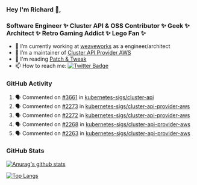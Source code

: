 ### Hey I'm Richard 👋, 

<h3 align="left">Software Engineer ✨ Cluster API & OSS Contributor ✨ Geek ✨ Architect ✨ Retro Gaming Addict ✨ Lego Fan ✨</h3>

- 🔭 I’m currently working at [weaveworks](https://github.com/weaveworks) as a engineer/architect
- 👯 I’m a maintainer of [Cluster API Provider AWS](https://github.com/kubernetes-sigs/cluster-api-provider-aws)
- 💬 I'm reading [Patch & Tweak](https://bjooks.com/products/patch-tweak-exploring-modular-synthesis)
- 📫 How to reach me: [![Twitter Badge](https://img.shields.io/badge/-@fruit_case-00acee?style=flat&logo=Twitter&logoColor=white)](https://twitter.com/intent/follow?screen_name=fruit_case "Follow on Twitter")

### GitHub Activity 

<!--START_SECTION:activity-->
1. 🗣 Commented on [#3661](https://github.com/kubernetes-sigs/cluster-api/issues/3661) in [kubernetes-sigs/cluster-api](https://github.com/kubernetes-sigs/cluster-api)
2. 🗣 Commented on [#2273](https://github.com/kubernetes-sigs/cluster-api-provider-aws/issues/2273) in [kubernetes-sigs/cluster-api-provider-aws](https://github.com/kubernetes-sigs/cluster-api-provider-aws)
3. 🗣 Commented on [#2272](https://github.com/kubernetes-sigs/cluster-api-provider-aws/issues/2272) in [kubernetes-sigs/cluster-api-provider-aws](https://github.com/kubernetes-sigs/cluster-api-provider-aws)
4. 🗣 Commented on [#2268](https://github.com/kubernetes-sigs/cluster-api-provider-aws/issues/2268) in [kubernetes-sigs/cluster-api-provider-aws](https://github.com/kubernetes-sigs/cluster-api-provider-aws)
5. 🗣 Commented on [#2263](https://github.com/kubernetes-sigs/cluster-api-provider-aws/issues/2263) in [kubernetes-sigs/cluster-api-provider-aws](https://github.com/kubernetes-sigs/cluster-api-provider-aws)
<!--END_SECTION:activity-->

### GitHub Stats

[![Anurag's github stats](https://github-readme-stats.vercel.app/api?username=richardcase&count_private=true&show_icons=true)](https://github.com/anuraghazra/github-readme-stats)

[![Top Langs](https://github-readme-stats.vercel.app/api/top-langs/?username=richardcase&hide=html&layout=compact)](https://github.com/anuraghazra/github-readme-stats)
